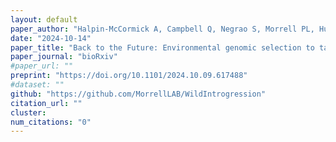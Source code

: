 ```yaml
---
layout: default
paper_author: "Halpin-McCormick A, Campbell Q, Negrao S, Morrell PL, Hubner S, Neyhart J, Kantar MB"
date: "2024-10-14"
paper_title: "Back to the Future: Environmental genomic selection to take advantage of polygenic local adaptation"
paper_journal: "bioRxiv"
#paper_url: ""
preprint: "https://doi.org/10.1101/2024.10.09.617488"
#dataset: ""
github: "https://github.com/MorrellLAB/WildIntrogression"
citation_url: ""
cluster:
num_citations: "0"
---
```

